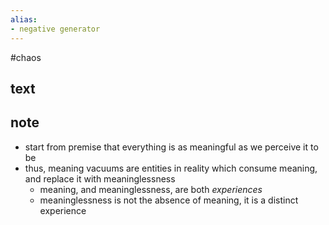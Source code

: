 ```yaml
---
alias:
- negative generator
---
```

#chaos 
## text

## note
- start from premise that everything is as meaningful as we perceive it to be
- thus, meaning vacuums are entities in reality which consume meaning, and replace it with meaninglessness
	- meaning, and meaninglessness, are both *experiences*
	- meaninglessness is not the absence of meaning, it is a distinct experience